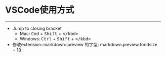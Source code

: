 # VSCode使用方式
---
 - Jump to closing bracket  
    - Mac: <kbd>Cmd</kbd> + <kbd>Shift</kbd> + <kbd>\</kbd>
    - Windows: <kbd>Ctrl</kbd> + <kbd>Shift</kbd> + <kbd>\</kbd>  
 - 修改extension::markdown::preview 的字型: markdown.preview.fondsize = 18
  

